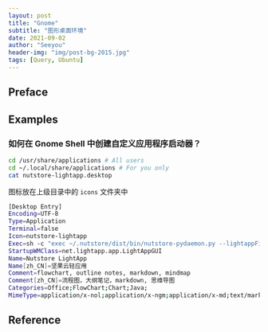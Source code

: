 ```yaml
---
layout: post
title: "Gnome"
subtitle: "图形桌面环境"
date: 2021-09-02
author: "Seeyou"
header-img: "img/post-bg-2015.jpg"
tags: [Query, Ubuntu]
---
```


## Preface
## Examples

### 如何在 Gnome Shell 中创建自定义应用程序启动器？

```sh
cd /usr/share/applications # All users
cd ~/.local/share/applications # For you only
cat nutstore-lightapp.desktop
```

图标放在上级目录中的 `icons` 文件夹中

```sh
[Desktop Entry]
Encoding=UTF-8
Type=Application
Terminal=false
Icon=nutstore-lightapp
Exec=sh -c "exec ~/.nutstore/dist/bin/nutstore-pydaemon.py --lightappFilePath %f"
StartupWMClass=net.lightapp.app.LightAppGUI
Name=Nutstore LightApp
Name[zh_CN]=坚果云轻应用
Comment=flowchart, outline notes, markdown, mindmap
Comment[zh_CN]=流程图，大纲笔记，markdown, 思维导图
Categories=Office;FlowChart;Chart;Java;
MimeType=application/x-nol;application/x-ngm;application/x-md;text/markdown;text/x-markdown;application/x-nbmx
```

## Reference

